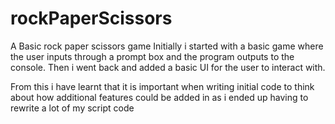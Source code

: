 # rockPaperScissors
A Basic rock paper scissors game
Initially i started with a basic game where the user inputs through a prompt box and the program outputs to the console.
Then i went back and added a basic UI for the user to interact with.

From this i have learnt that it is important when writing initial code to think about how additional features could be added in as i ended up having to rewrite a lot of my script code
